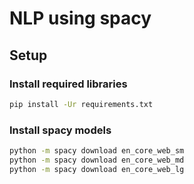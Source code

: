 # NLP using spacy

## Setup

### Install required libraries
```bash
pip install -Ur requirements.txt
```

### Install spacy models
```bash
python -m spacy download en_core_web_sm
python -m spacy download en_core_web_md
python -m spacy download en_core_web_lg
```